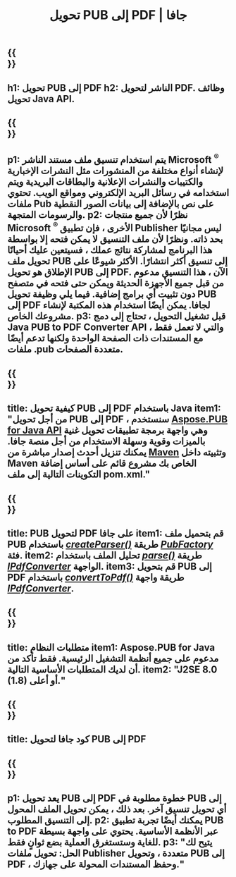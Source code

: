 ﻿---
translation: true
template: /_templates/conversion-child-java.md
title: تحويل PUB إلى PDF | جافا
description: قم بتحويل PUB إلى PDF باستخدام Java API على أنظمة التشغيل Windows و Linux و Mac OS X. وظيفة تحويل الناشر التي يسهل دمجها في الحل الخاص بك.
url: /java/conversion/pub-to-pdf/
metakeywords: pub to pdf java، تحويل pub to pdf java، java pub to pdf، publisher to pdf java
family: pub
platformtag: java
feature: conversion
---

{{<section banner>}}
---
h1: تحويل PUB إلى PDF
h2: الناشر لتحويل PDF. وظائف تحويل Java API.
---

{{<section overview>}}
---
p1: يتم استخدام تنسيق ملف مستند الناشر Microsoft <sup> ® </sup> لإنشاء أنواع مختلفة من المنشورات مثل النشرات الإخبارية والكتيبات والنشرات الإعلانية والبطاقات البريدية ويتم استخدامه في رسائل البريد الإلكتروني ومواقع الويب. تحتوي ملفات Pub على نص بالإضافة إلى بيانات الصور النقطية والرسومات المتجهة.
p2: نظرًا لأن جميع منتجات Microsoft <sup> ® </sup> الأخرى ، فإن تطبيق Publisher ليس مجانيًا بحد ذاته. ونظرًا لأن ملف التنسيق لا يمكن فتحه إلا بواسطة هذا البرنامج لمشاركة نتائج عملك ، فسيتعين عليك أحيانًا تحويل ملف PUB إلى تنسيق أكثر انتشارًا. الأكثر شيوعًا على الإطلاق هو تحويل PUB إلى PDF. الآن ، هذا التنسيق مدعوم من قبل جميع الأجهزة الحديثة ويمكن حتى فتحه في متصفح دون تثبيت أي برامج إضافية. فيما يلي وظيفة تحويل PUB إلى PDF لجافا. يمكن أيضًا استخدام هذه المكتبة لإنشاء مشروعك الخاص.
p3: قبل تشغيل التحويل ، تحتاج إلى دمج Java PUB to PDF Converter API ، والتي لا تعمل فقط مع المستندات ذات الصفحة الواحدة ولكنها تدعم أيضًا ملفات .pub متعددة الصفحات.
---

{{<section widget>}}
---
title: كيفية تحويل PUB إلى PDF باستخدام Java
item1: "من أجل تحويل PUB إلى PDF ، سنستخدم [Aspose.PUB for Java API](https://products.aspose.com/pub/java/) وهي واجهة برمجة تطبيقات تحويل غنية بالميزات وقوية وسهلة الاستخدام من أجل منصة جافا. يمكنك تنزيل أحدث إصدار مباشرة من [Maven](https://repository.aspose.com/pub/) وتثبيته داخل Maven الخاص بك مشروع قائم على أساس إضافة التكوينات التالية إلى ملف pom.xml."
---

{{<section feature1>}}
---
title: PUB لتحويل PDF على جافا
item1: قم بتحميل ملف PUB باستخدام [*createParser()*](https://reference.aspose.com/pub/java/com.aspose.pub/PubFactory#createParser-java.lang.String-) طريقة [*PubFactory*](https://reference.aspose.com/pub/java/com.aspose.pub/PubFactory) فئة.
item2: تحليل الملف باستخدام [*parse()*](https://reference.aspose.com/pub/java/com.aspose.pub/IPubParser#parse--) طريقة [*IPdfConverter*](https://reference.aspose.com/pub/java/com.aspose.pub/IPubParser) الواجهة.
item3: قم بتحويل PUB إلى PDF باستخدام [*convertToPdf()*](https://reference.aspose.com/pub/java/com.aspose.pub/IPdfConverter#convertToPdf-com.aspose.pub.Document-java.lang.String-) طريقة واجهة [*IPdfConverter*](https://reference.aspose.com/pub/java/com.aspose.pub/IPdfConverter).
---

{{<section feature2>}}
---
title: متطلبات النظام
item1: Aspose.PUB for Java مدعوم على جميع أنظمة التشغيل الرئيسية. فقط تأكد من أن لديك المتطلبات الأساسية التالية.
item2: "J2SE 8.0 (1.8) أو أعلى."
---

{{<section codeexample>}}
---
title: كود جافا لتحويل PUB إلى PDF
---

{{<section summary>}}
---
p1: يعد تحويل PUB إلى PDF خطوة مطلوبة في PUB إلى أي تحويل تنسيق آخر. بعد ذلك ، يمكن تحويل الملف المحول إلى التنسيق المطلوب.
p2: يمكنك أيضًا تجربة تطبيق PUB to PDF عبر الأنظمة الأساسية. يحتوي على واجهة بسيطة للغاية وستستغرق العملية بضع ثوانٍ فقط.
p3: "يتيح لك الحل: تحويل ملفات Publisher متعددة ، وتحويل PUB إلى PDF ، وحفظ المستندات المحولة على جهازك."
---